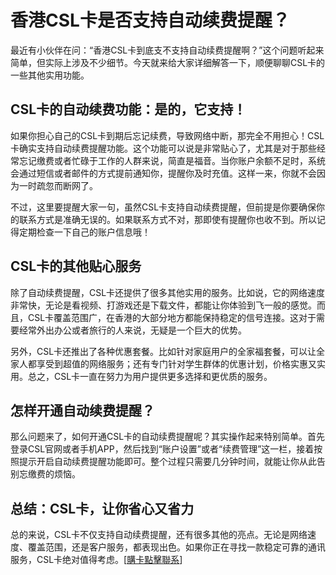 # 香港CSL卡是否支持自动续费提醒？

最近有小伙伴在问：“香港CSL卡到底支不支持自动续费提醒啊？”这个问题听起来简单，但实际上涉及不少细节。今天就来给大家详细解答一下，顺便聊聊CSL卡的一些其他实用功能。

## CSL卡的自动续费功能：是的，它支持！

如果你担心自己的CSL卡到期后忘记续费，导致网络中断，那完全不用担心！CSL卡确实支持自动续费提醒功能。这个功能可以说是非常贴心了，尤其是对于那些经常忘记缴费或者忙碌于工作的人群来说，简直是福音。当你账户余额不足时，系统会通过短信或者邮件的方式提前通知你，提醒你及时充值。这样一来，你就不会因为一时疏忽而断网了。

不过，这里要提醒大家一句，虽然CSL卡支持自动续费提醒，但前提是你要确保你的联系方式是准确无误的。如果联系方式不对，那即使有提醒你也收不到。所以记得定期检查一下自己的账户信息哦！

## CSL卡的其他贴心服务

除了自动续费提醒，CSL卡还提供了很多其他实用的服务。比如说，它的网络速度非常快，无论是看视频、打游戏还是下载文件，都能让你体验到飞一般的感觉。而且，CSL卡覆盖范围广，在香港的大部分地方都能保持稳定的信号连接。这对于需要经常外出办公或者旅行的人来说，无疑是一个巨大的优势。

另外，CSL卡还推出了各种优惠套餐。比如针对家庭用户的全家福套餐，可以让全家人都享受到超值的网络服务；还有专门针对学生群体的优惠计划，价格实惠又实用。总之，CSL卡一直在努力为用户提供更多选择和更优质的服务。

## 怎样开通自动续费提醒？

那么问题来了，如何开通CSL卡的自动续费提醒呢？其实操作起来特别简单。首先登录CSL官网或者手机APP，然后找到“账户设置”或者“续费管理”这一栏，接着按照提示开启自动续费提醒功能即可。整个过程只需要几分钟时间，就能让你从此告别忘缴费的烦恼。

## 总结：CSL卡，让你省心又省力

总的来说，CSL卡不仅支持自动续费提醒，还有很多其他的亮点。无论是网络速度、覆盖范围，还是客户服务，都表现出色。如果你正在寻找一款稳定可靠的通讯服务，CSL卡绝对值得考虑。[[購卡點擊聯系](https://t.me/s/SXDXQF)]
